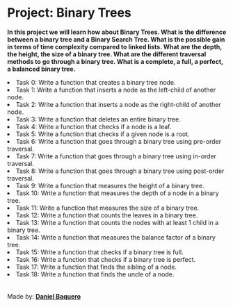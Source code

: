 <html>
<h1>Project: Binary Trees</h1>
<p><strong>In this project we will learn how about Binary Trees. What is the difference between a binary tree and a Binary Search Tree. What is the possible gain in terms of time complexity compared to linked lists. What are the depth, the height, the size of a binary tree. What are the different traversal methods to go through a binary tree. What is a complete, a full, a perfect, a balanced binary tree.</strong></p>
<body>
<li>Task 0: Write a function that creates a binary tree node.</li>
<li>Task 1: Write a function that inserts a node as the left-child of another node.</li>
<li>Task 2: Write a function that inserts a node as the right-child of another node.</li>
<li>Task 3: Write a function that deletes an entire binary tree.</li>
<li>Task 4: Write a function that checks if a node is a leaf.</li>
<li>Task 5: Write a function that checks if a given node is a root.</li>
<li>Task 6: Write a function that goes through a binary tree using pre-order traversal.</li>
<li>Task 7: Write a function that goes through a binary tree using in-order traversal.</li>
<li>Task 8: Write a function that goes through a binary tree using post-order traversal.</li>
<li>Task 9: Write a function that measures the height of a binary tree.</li>
<li>Task 10: Write a function that measures the depth of a node in a binary tree.</li>
<li>Task 11: Write a function that measures the size of a binary tree.</li>
<li>Task 12: Write a function that counts the leaves in a binary tree.</li>
<li>Task 13: Write a function that counts the nodes with at least 1 child in a binary tree.</li>
<li>Task 14: Write a function that measures the balance factor of a binary tree.</li>
<li>Task 15: Write a function that checks if a binary tree is full.</li>
<li>Task 16: Write a function that checks if a binary tree is perfect.</li>
<li>Task 17: Write a function that finds the sibling of a node.</li>
<li>Task 18: Write a function that finds the uncle of a node.</li>
</body>
<br>
<br>
<footer>Made by: <strong><a href="https://github.com/DanielBaquero28">Daniel Baquero</a></strong></footer>
</html>